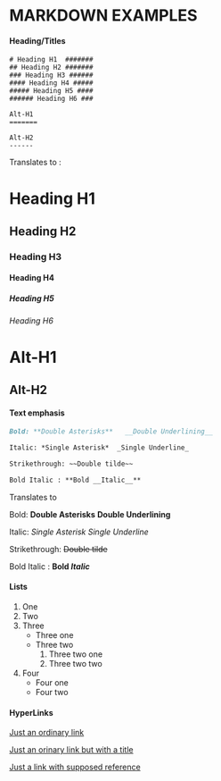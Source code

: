 
# MARKDOWN EXAMPLES 

#### Heading/Titles 

```
# Heading H1  #######
## Heading H2 #######
### Heading H3 ######
#### Heading H4 #####
##### Heading H5 ####
###### Heading H6 ###

Alt-H1
=======

Alt-H2
------
```

Translates to :

# Heading H1  #######
## Heading H2 #######
### Heading H3 ######
#### Heading H4 #####
##### Heading H5 ####
###### Heading H6 ###


Alt-H1
=======

Alt-H2
------

#### Text emphasis


``` Markdown
Bold: **Double Asterisks**   __Double Underlining__

Italic: *Single Asterisk*  _Single Underline_

Strikethrough: ~~Double tilde~~

Bold Italic : **Bold __Italic__**
```

Translates to 

Bold: **Double Asterisks**   __Double Underlining__

Italic: *Single Asterisk*  _Single Underline_

Strikethrough: ~~Double tilde~~

Bold Italic : **Bold _Italic_**


#### Lists

1. One
2. Two
3. Three
   * Three one
   * Three two
      1. Three two one
      2. Three two two
4. Four
    + Four one
    - Four two
    
#### HyperLinks

[Just an ordinary link](http://google.com)

[Just an orinary link but with a title](http://google.co.in "Google with an Indian twist")

[Just a link with supposed reference](alrightHearMeOut)

[alrighthearmeout]: https://images.google.com


    
    
